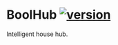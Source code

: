 # BoolHub [![version](https://img.shields.io/badge/version-0.4.5-blue.svg)](https://semver.org)
Intelligent house hub.
